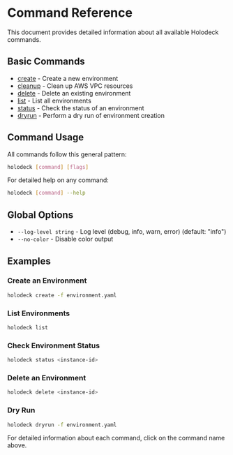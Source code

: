 # Command Reference

This document provides detailed information about all available Holodeck
commands.

## Basic Commands

- [create](create.md) - Create a new environment
- [cleanup](cleanup.md) - Clean up AWS VPC resources
- [delete](delete.md) - Delete an existing environment
- [list](list.md) - List all environments
- [status](status.md) - Check the status of an environment
- [dryrun](dryrun.md) - Perform a dry run of environment creation

## Command Usage

All commands follow this general pattern:

```bash
holodeck [command] [flags]
```

For detailed help on any command:

```bash
holodeck [command] --help
```

## Global Options

- `--log-level string` - Log level (debug, info, warn, error) (default: "info")
- `--no-color` - Disable color output

## Examples

### Create an Environment

```bash
holodeck create -f environment.yaml
```

### List Environments

```bash
holodeck list
```

### Check Environment Status

```bash
holodeck status <instance-id>
```

### Delete an Environment

```bash
holodeck delete <instance-id>
```

### Dry Run

```bash
holodeck dryrun -f environment.yaml
```

For detailed information about each command, click on the command name above.
